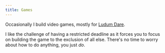 ```yaml
---
title: Games
---
```


Occasionally I build video games, mostly for [Ludum Dare](http://ludumdare.com/compo/).

I like the challenge of having a restricted deadline as it forces you to focus on building the game to the exclusion of all else. There's no time to worry about how to do anything, you just *do*.

